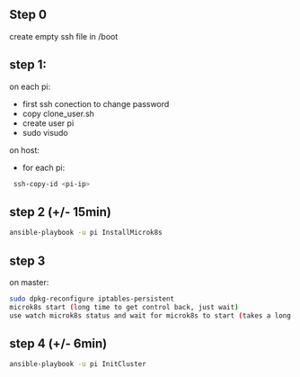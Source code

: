
Step 0
---
create empty ssh file in /boot



step 1:
---
on each pi:
- first ssh conection to change password
- copy clone_user.sh
- create user pi
- sudo visudo

 on host:
- for each pi:
```sh 
 ssh-copy-id <pi-ip>
```
  

step 2 (+/- 15min)
---
```sh 
ansible-playbook -u pi InstallMicrok8s
```
  

step 3
---
on master:
```sh 
sudo dpkg-reconfigure iptables-persistent
microk8s start (long time to get control back, just wait)
use watch microk8s status and wait for microk8s to start (takes a long time (+/- 5min))
```
  

step 4 (+/- 6min)
---
```sh 
ansible-playbook -u pi InitCluster
```